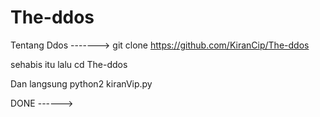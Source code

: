 # The-ddos
Tentang Ddos
------->
git clone 
https://github.com/KiranCip/The-ddos

sehabis itu lalu cd The-ddos

Dan langsung python2 kiranVip.py

DONE ------>
